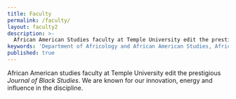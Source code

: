 ```yaml
---
title: Faculty
permalink: /faculty/
layout: faculty2
description: >-
  African American Studies faculty at Temple University edit the prestigious Journal of Black Studies. We are known for our innovation, energy and influence.
keywords: 'Department of Africology and African American Studies, African American Studies Temple, Journal of Black Studies'
published: true
---
```

African American studies faculty at Temple University edit the prestigious *Journal of Black Studies*. We are known for our innovation, energy and influence in the discipline.

